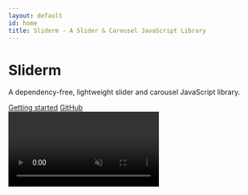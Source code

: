 ```yaml
---
layout: default
id: home
title: Sliderm - A Slider & Carousel JavaScript Library
---
```

<div class="home">
    <div class="home__first-section">
        <div class="first-section__intro">
            <h1>Slider<span>m</span></h1>
            <p>A dependency-free, lightweight slider and carousel JavaScript library.</p>
            <div class="intro__buttons">
                <a href="/docs/" class="intro__button button__getting-started" role="button">Getting started</a>
                <a href="https://github.com/terrylinooo/sliderm.js" class="intro__button button__github" role="button">GitHub</a>
            </div>
        </div>
    </div>
    <video class="home__background-video" autoplay muted loop>
        <source src="/assets/media/bg.mp4" type="video/mp4">
    </video>
</div>